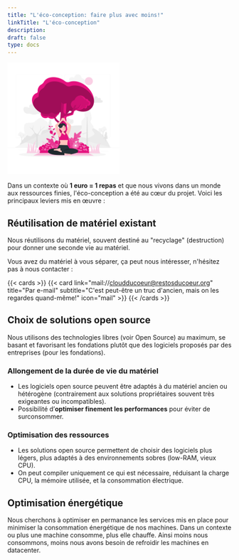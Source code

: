 ```yaml
---
title: "L'éco-conception: faire plus avec moins!"
linkTitle: "L'éco-conception"
description:
draft: false
type: docs
---
```


<img src="./cdc-illustration-eco-conception.png" alt="Éco-conception" style="width: 50%;">

Dans un contexte où **1 euro = 1 repas** et que nous vivons dans un monde aux ressources finies, l'éco-conception a été au cœur du projet.
Voici les principaux leviers mis en œuvre :

## Réutilisation de matériel existant

Nous réutilisons du matériel, souvent destiné au "recyclage" (destruction) pour donner une seconde vie au matériel.

Vous avez du matériel à vous séparer, ça peut nous intéresser, n'hésitez pas à nous contacter :

{{< cards >}}
  {{< card link="mail://cloudducoeur@restosducoeur.org" title="Par e-mail" subtitle="C'est peut-être un truc d'ancien, mais on les regardes quand-même!" icon="mail" >}}
{{< /cards >}}

## Choix de solutions open source

Nous utilisons des technologies libres (voir Open Source) au maximum, se basant et favorisant les fondations plutôt que des logiciels proposés par des entreprises (pour les fondations).

### Allongement de la durée de vie du matériel

- Les logiciels open source peuvent être adaptés à du matériel ancien ou hétérogène (contrairement aux solutions propriétaires souvent très exigeantes ou incompatibles). 
- Possibilité d’**optimiser finement les performances** pour éviter de surconsommer.

### Optimisation des ressources

- Les solutions open source permettent de choisir des logiciels plus légers, plus adaptés à des environnements sobres (low-RAM, vieux CPU).
- On peut compiler uniquement ce qui est nécessaire, réduisant la charge CPU, la mémoire utilisée, et la consommation électrique.

## Optimisation énergétique

Nous cherchons à optimiser en permanance les services mis en place pour minimiser la consommation énergétique de nos machines. Dans un contexte ou plus une machine consomme, plus elle chauffe. Ainsi moins nous consommons, moins nous avons besoin de refroidir les machines en datacenter.
